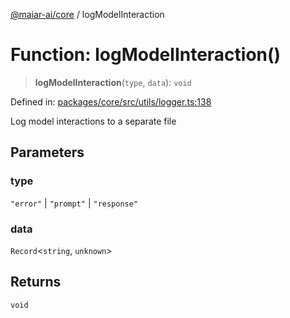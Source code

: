 [@maiar-ai/core](../index.md) / logModelInteraction

# Function: logModelInteraction()

> **logModelInteraction**(`type`, `data`): `void`

Defined in: [packages/core/src/utils/logger.ts:138](https://github.com/UraniumCorporation/maiar-ai/blob/main/packages/core/src/utils/logger.ts#L138)

Log model interactions to a separate file

## Parameters

### type

`"error"` | `"prompt"` | `"response"`

### data

`Record`\<`string`, `unknown`\>

## Returns

`void`
